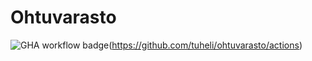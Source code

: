 # Ohtuvarasto

![GHA workflow badge](https://github.com/tuheli/ohtuvarasto/workflows/CI/badge.svg)(https://github.com/tuheli/ohtuvarasto/actions)
